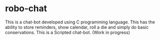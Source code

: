 # robo-chat
This is a chat-bot developed using C programming language. This has the ability to store reminders, show calendar, roll a die and simply do basic conservations. This is a Scripted chat-bot. (Work in progress)
